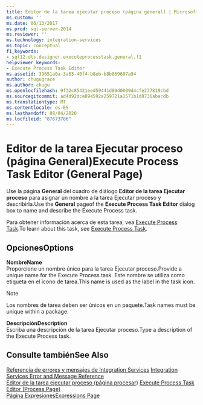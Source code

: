 ```yaml
---
title: Editor de la tarea ejecutar proceso (página general) | Microsoft Docs
ms.custom: ''
ms.date: 06/13/2017
ms.prod: sql-server-2014
ms.reviewer: ''
ms.technology: integration-services
ms.topic: conceptual
f1_keywords:
- sql12.dts.designer.executeprocesstask.general.f1
helpviewer_keywords:
- Execute Process Task Editor
ms.assetid: 39651a0a-3a83-40f4-b8eb-b8b869607a94
author: chugugrace
ms.author: chugu
ms.openlocfilehash: 9f32c85421eed59441d80d0009d4cfe237819cbd
ms.sourcegitcommit: ad4d92dce894592a259721a1571b1d8736abacdb
ms.translationtype: MT
ms.contentlocale: es-ES
ms.lasthandoff: 08/04/2020
ms.locfileid: "87673786"
---
```

# <a name="execute-process-task-editor-general-page"></a><span data-ttu-id="b26dd-102">Editor de la tarea Ejecutar proceso (página General)</span><span class="sxs-lookup"><span data-stu-id="b26dd-102">Execute Process Task Editor (General Page)</span></span>
  <span data-ttu-id="b26dd-103">Use la página **General** del cuadro de diálogo **Editor de la tarea Ejecutar proceso** para asignar un nombre a la tarea Ejecutar proceso y describirla.</span><span class="sxs-lookup"><span data-stu-id="b26dd-103">Use the **General** pageof the **Execute Process Task Editor** dialog box to name and describe the Execute Process task.</span></span>  
  
 <span data-ttu-id="b26dd-104">Para obtener información acerca de esta tarea, vea [Execute Process Task](control-flow/execute-process-task.md).</span><span class="sxs-lookup"><span data-stu-id="b26dd-104">To learn about this task, see [Execute Process Task](control-flow/execute-process-task.md).</span></span>  
  
## <a name="options"></a><span data-ttu-id="b26dd-105">Opciones</span><span class="sxs-lookup"><span data-stu-id="b26dd-105">Options</span></span>  
 <span data-ttu-id="b26dd-106">**Nombre**</span><span class="sxs-lookup"><span data-stu-id="b26dd-106">**Name**</span></span>  
 <span data-ttu-id="b26dd-107">Proporcione un nombre único para la tarea Ejecutar proceso.</span><span class="sxs-lookup"><span data-stu-id="b26dd-107">Provide a unique name for the Execute Process task.</span></span> <span data-ttu-id="b26dd-108">Este nombre se utiliza como etiqueta en el icono de tarea.</span><span class="sxs-lookup"><span data-stu-id="b26dd-108">This name is used as the label in the task icon.</span></span>  
  
> [!NOTE]  
>  <span data-ttu-id="b26dd-109">Los nombres de tarea deben ser únicos en un paquete.</span><span class="sxs-lookup"><span data-stu-id="b26dd-109">Task names must be unique within a package.</span></span>  
  
 <span data-ttu-id="b26dd-110">**Descripción**</span><span class="sxs-lookup"><span data-stu-id="b26dd-110">**Description**</span></span>  
 <span data-ttu-id="b26dd-111">Escriba una descripción de la tarea Ejecutar proceso.</span><span class="sxs-lookup"><span data-stu-id="b26dd-111">Type a description of the Execute Process task.</span></span>  
  
## <a name="see-also"></a><span data-ttu-id="b26dd-112">Consulte también</span><span class="sxs-lookup"><span data-stu-id="b26dd-112">See Also</span></span>  
 <span data-ttu-id="b26dd-113">[Referencia de errores y mensajes de Integration Services](../../2014/integration-services/integration-services-error-and-message-reference.md) </span><span class="sxs-lookup"><span data-stu-id="b26dd-113">[Integration Services Error and Message Reference](../../2014/integration-services/integration-services-error-and-message-reference.md) </span></span>  
 <span data-ttu-id="b26dd-114">[Editor de la tarea ejecutar proceso &#40;página procesar&#41;](../../2014/integration-services/execute-process-task-editor-process-page.md) </span><span class="sxs-lookup"><span data-stu-id="b26dd-114">[Execute Process Task Editor &#40;Process Page&#41;](../../2014/integration-services/execute-process-task-editor-process-page.md) </span></span>  
 [<span data-ttu-id="b26dd-115">Página Expresiones</span><span class="sxs-lookup"><span data-stu-id="b26dd-115">Expressions Page</span></span>](expressions/expressions-page.md)  
  
  
